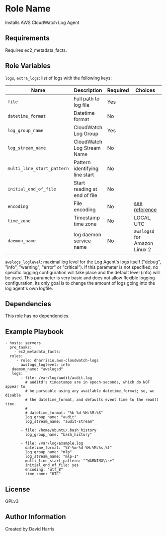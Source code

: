 Role Name
=========

Installs AWS CloudWatch Log Agent

Requirements
------------

Requires ec2_metadata_facts.

Role Variables
--------------

`logs`, `extra_logs`: list of logs with the following keys:

| Name                        | Description                       | Required  | Choices   | Default |
|-----------------------------|-----------------------------------|-----------|-----------|---------|
| `file`                      | Full path to log file             | Yes       |           |
| `datetime_format`           | Datetime format                   | No        |           | None
| `log_group_name`            | CloudWatch Log Group              | Yes       |           |
| `log_stream_name`           | CloudWatch Log Stream Name        | No        |           | The instance id
| `multi_line_start_pattern`  | Pattern identifying line start    | No        |           |
| `initial_end_of_file`       | Start reading at end of file      | No        |           |
| `encoding`                  | File encoding                     | No        | [see reference](https://docs.aws.amazon.com/AmazonCloudWatch/latest/logs/AgentReference.html) | `utf_8`
| `time_zone`                 | Timestamp time zone               | No        | LOCAL, UTC | `LOCAL`
| `daemon_name`               | log daemon service name           | No        | `awslogsd` for Amazon Linux 2 | `awslogs`

`awslogs_loglevel`: maximal log level for the Log Agent's logs itself
("debug", "info", "warning", "error" or "critical"). If this parameter is
not specified, no specific logging configuration will take place and the
default level (info) will be used. This parameter is very basic and does not
allow flexible logging configuration, its only goal is to change the amount
of logs going into the log agent's own logfile.

Dependencies
------------

This role has no dependencies.

Example Playbook
----------------

    - hosts: servers
      pre_tasks:
        - ec2_metadata_facts:
      roles:
         - role: dharrisio.aws-cloudwatch-logs
           awslogs_loglevel: info
	   daemon_name: "awslogsd"
	   logs:
           - file: /var/log/audit/audit.log
             # auditd's timestamps are in epoch-seconds, which do NOT appear to
             # be parseable using any available datetime_format; so, we disable
             # the datetime_format, and defaults event time to the read() time.
             #
             # datetime_format: "%b %d %H:%M:%S"
             log_group_name: "audit"
             log_stream_name: "audit-stream"

           - file: /home/ubuntu/.bash_history
             log_group_name: "bash_history"

           - file: /var/log/example.log
             datetime_format: "%Y-%m-%d %H:%M:%s,%f"
             log_group_name: "mlp"
             log_stream_name: "mlp-1"
             multi_line_start_pattern: "^WARNING\\s+"
             initial_end_of_file: yes
             encoding: "utf_8"
             time_zone: "UTC"
     

License
-------

GPLv3

Author Information
------------------

Created by David Harris
